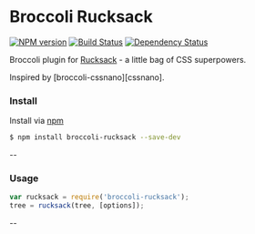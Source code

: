 # Broccoli Rucksack
[![NPM version][npm-image]][npm-url] [![Build Status][travis-image]][travis-url] [![Dependency Status][daviddm-image]][daviddm-url]

Broccoli plugin for [Rucksack][rucksack] - a little bag of CSS superpowers.

Inspired by [broccoli-cssnano][cssnano].

### Install

Install via [npm][npm-url]

```sh
$ npm install broccoli-rucksack --save-dev
```

--

### Usage

```js
var rucksack = require('broccoli-rucksack');
tree = rucksack(tree, [options]);
```
--

[npm-image]: https://badge.fury.io/js/broccoli-rucksack.svg
[npm-url]: https://npmjs.org/package/broccoli-rucksack
[travis-image]: https://travis-ci.org/simplaio/broccoli-rucksack.svg?branch=master
[travis-url]: https://travis-ci.org/simplaio/broccoli-rucksack
[daviddm-image]: https://david-dm.org/simplaio/broccoli-rucksack.svg?theme=shields.io
[daviddm-url]: https://david-dm.org/simplaio/broccoli-rucksack
[rucksack]: https://github.com/simplaio/rucksack

